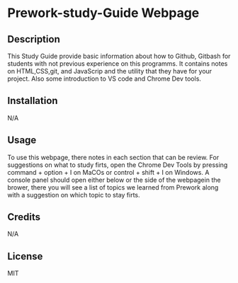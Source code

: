 # Prework-study-Guide Webpage

## Description

This Study Guide provide basic information about how to Github, Gitbash for students with not previous experience on this programms. It contains notes on HTML,CSS,git, and JavaScrip and the utility that they have for your project. Also some introduction to VS code and Chrome Dev tools.


## Installation

N/A

## Usage

To use this webpage, there notes in each section that can be review. For suggestions on what to study firts, open the Chrome Dev Tools by pressing command + option + I on MaCOs or control + shift + I on Windows. A console panel should open either below or the side of the webpagein the brower, there you will see a list of topics we learned from Prework along with a suggestion on which topic to stay firts. 



## Credits

N/A

## License

MIT
